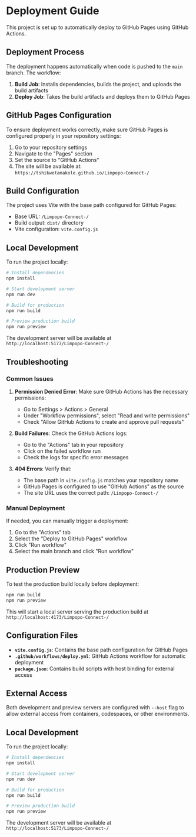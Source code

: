 # Deployment Guide

This project is set up to automatically deploy to GitHub Pages using GitHub Actions.

## Deployment Process

The deployment happens automatically when code is pushed to the `main` branch. The workflow:

1. **Build Job**: Installs dependencies, builds the project, and uploads the build artifacts
2. **Deploy Job**: Takes the build artifacts and deploys them to GitHub Pages

## GitHub Pages Configuration

To ensure deployment works correctly, make sure GitHub Pages is configured properly in your repository settings:

1. Go to your repository settings
2. Navigate to the "Pages" section
3. Set the source to "GitHub Actions"
4. The site will be available at: `https://tshikwetamakole.github.io/Limpopo-Connect-/`

## Build Configuration

The project uses Vite with the base path configured for GitHub Pages:
- Base URL: `/Limpopo-Connect-/`
- Build output: `dist/` directory
- Vite configuration: `vite.config.js`


## Local Development

To run the project locally:

```bash
# Install dependencies
npm install

# Start development server
npm run dev

# Build for production
npm run build

# Preview production build
npm run preview
```

The development server will be available at `http://localhost:5173/Limpopo-Connect-/`

## Troubleshooting

### Common Issues

1. **Permission Denied Error**: Make sure GitHub Actions has the necessary permissions:
   - Go to Settings > Actions > General
   - Under "Workflow permissions", select "Read and write permissions"
   - Check "Allow GitHub Actions to create and approve pull requests"

2. **Build Failures**: Check the GitHub Actions logs:
   - Go to the "Actions" tab in your repository
   - Click on the failed workflow run
   - Check the logs for specific error messages

3. **404 Errors**: Verify that:
   - The base path in `vite.config.js` matches your repository name
   - GitHub Pages is configured to use "GitHub Actions" as the source
   - The site URL uses the correct path: `/Limpopo-Connect-/`

### Manual Deployment

If needed, you can manually trigger a deployment:
1. Go to the "Actions" tab
2. Select the "Deploy to GitHub Pages" workflow
3. Click "Run workflow"
4. Select the main branch and click "Run workflow"


## Production Preview

To test the production build locally before deployment:

```bash
npm run build
npm run preview
```

This will start a local server serving the production build at `http://localhost:4173/Limpopo-Connect-/`

## Configuration Files

- **`vite.config.js`**: Contains the base path configuration for GitHub Pages
- **`.github/workflows/deploy.yml`**: GitHub Actions workflow for automatic deployment
- **`package.json`**: Contains build scripts with host binding for external access

## External Access

Both development and preview servers are configured with `--host` flag to allow external access from containers, codespaces, or other environments.

## Local Development

To run the project locally:

```bash
# Install dependencies
npm install

# Start development server
npm run dev

# Build for production
npm run build

# Preview production build
npm run preview
```

The development server will be available at `http://localhost:5173/Limpopo-Connect-/`

